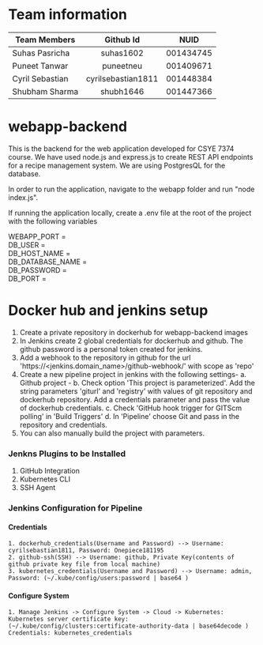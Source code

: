 # Team information

| Team Members        | Github Id            | NUID      |
| ------------------- |:--------------------:|:---------:|
| Suhas Pasricha      | suhas1602            | 001434745 |
| Puneet Tanwar       | puneetneu            | 001409671 |
| Cyril Sebastian     | cyrilsebastian1811   | 001448384 |
| Shubham Sharma      | shubh1646            | 001447366 | 

# webapp-backend
This is the backend for the web application developed for CSYE 7374 course. We have used node.js and express.js to create REST API endpoints for a recipe management system. We are using PostgresQL for the database.

In order to run the application, navigate to the webapp folder and run "node index.js".

If running the application locally, create a .env file at the root of the project with the following variables

WEBAPP_PORT =<br />
DB_USER =<br />
DB_HOST_NAME =<br />
DB_DATABASE_NAME =<br />
DB_PASSWORD =<br />
DB_PORT =<br />

# Docker hub and jenkins setup
1. Create a private repository in dockerhub for webapp-backend images
2. In Jenkins create 2 global credentials for dockerhub and github. The github password is a personal token created for jenkins.
3. Add a webhook to the repository in github for the url 'https://<jenkins.domain_name>/github-webhook/' with scope as 'repo' 
4. Create a new pipeline project in jenkins with the following settings-
    a. Github project - <Project url>
    b. Check option 'This project is parameterized'. Add the string parameters 'giturl' and 'registry' with values of git repository and dockerhub repository. Add a credentials parameter and pass the value of dockerhub credentials.
    c. Check 'GitHub hook trigger for GITScm polling' in 'Build Triggers'
    d. In 'Pipeline' choose Git and pass in the repository and credentials. 
5. You can also manually build the project with parameters.


### Jenkns Plugins to be Installed
1. GitHub Integration
2. Kubernetes CLI
3. SSH Agent

### Jenkins Configuration for Pipeline
#### Credentials
```
1. dockerhub_credentials(Username and Password) --> Username: cyrilsebastian1811, Password: Onepiece181195
2. github-ssh(SSH) --> Username: github, Private Key(contents of github private key file from local machine)
3. kubernetes_credentials(Username and Password) --> Username: admin, Password: (~/.kube/config/users:password | base64 )
```

#### Configure System
```
1. Manage Jenkins -> Configure System -> Cloud -> Kubernetes: Kubernetes server certificate key: (~/.kube/config/clusters:certificate-authority-data | base64decode ) Credentials: kubernetes_credentials
```